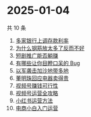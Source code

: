 # 2025-01-04

共 10 条

<!-- BEGIN -->
<!-- 最后更新时间 Sat Jan 04 2025 08:45:24 GMT+0800 (China Standard Time) -->

1. [多家银行上调存款利率](https://www.zhihu.com/search?q=%E5%A4%9A%E5%AE%B6%E9%93%B6%E8%A1%8C%E4%B8%8A%E8%B0%83%E5%AD%98%E6%AC%BE%E5%88%A9%E7%8E%87)
1. [为什么钢筋放太多了反而不好](https://www.zhihu.com/search?q=%E4%B8%BA%E4%BB%80%E4%B9%88%E9%92%A2%E7%AD%8B%E6%94%BE%E5%A4%AA%E5%A4%9A%E4%BA%86%E5%8F%8D%E8%80%8C%E4%B8%8D%E5%A5%BD)
1. [短剧推广能否躺赚](https://www.zhihu.com/search?q=%E7%9F%AD%E5%89%A7%E6%8E%A8%E5%B9%BF%E8%83%BD%E5%90%A6%E8%BA%BA%E8%B5%9A)
1. [有哪些让你目瞪口呆的 Bug](https://www.zhihu.com/search?q=%E6%9C%89%E5%93%AA%E4%BA%9B%E8%AE%A9%E4%BD%A0%E7%9B%AE%E7%9E%AA%E5%8F%A3%E5%91%86%E7%9A%84%20Bug)
1. [以军袭击加沙地带多地](https://www.zhihu.com/search?q=%E4%BB%A5%E5%86%9B%E8%A2%AD%E5%87%BB%E5%8A%A0%E6%B2%99%E5%9C%B0%E5%B8%A6%E5%A4%9A%E5%9C%B0)
1. [董明珠回应电器卖得贵](https://www.zhihu.com/search?q=%E8%91%A3%E6%98%8E%E7%8F%A0%E5%9B%9E%E5%BA%94%E7%94%B5%E5%99%A8%E5%8D%96%E5%BE%97%E8%B4%B5)
1. [视频号赚钱可行性](https://www.zhihu.com/search?q=%E8%A7%86%E9%A2%91%E5%8F%B7%E8%B5%9A%E9%92%B1%E5%8F%AF%E8%A1%8C%E6%80%A7)
1. [视频号运营全攻略](https://www.zhihu.com/search?q=%E8%A7%86%E9%A2%91%E5%8F%B7%E8%BF%90%E8%90%A5%E5%85%A8%E6%94%BB%E7%95%A5)
1. [小红书运营方法](https://www.zhihu.com/search?q=%E5%B0%8F%E7%BA%A2%E4%B9%A6%E8%BF%90%E8%90%A5%E6%96%B9%E6%B3%95)
1. [电商小白入门运营](https://www.zhihu.com/search?q=%E7%94%B5%E5%95%86%E5%B0%8F%E7%99%BD%E5%85%A5%E9%97%A8%E8%BF%90%E8%90%A5)

<!-- END -->
